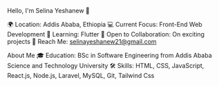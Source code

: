 Hello, I'm Selina Yeshanew 👋

🌍 Location: Addis Ababa, Ethiopia
💻 Current Focus: Front-End Web Development
🌱 Learning: Flutter
👯 Open to Collaboration: On exciting projects
📧 Reach Me: selinayeshanew21@gmail.com

About Me
🎓 Education: BSc in Software Engineering from Addis Ababa Science and Technology University
🛠 Skills: HTML, CSS, JavaScript, React.js, Node.js, Laravel, MySQL, Git, Tailwind Css
 
